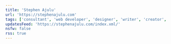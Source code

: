 ```yaml
---
title: 'Stephen Ajulu'
url: 'https://stephenajulu.com'
tags: ['consultant', 'web developer', 'designer', 'writer', 'creator', 'entrepreneur']
updatesFeed: 'https://stephenajulu.com/index.xml/'
nsfw: false
rss: true
---
```


